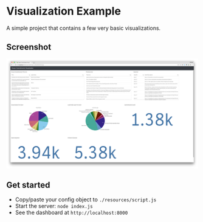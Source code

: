 # Visualization Example
A simple project that contains a few very basic visualizations.

## Screenshot
![Screenshot](https://raw.githubusercontent.com/QlikHackathon/visualization-example/master/screenshot.png)

## Get started
- Copy/paste your config object to `./resources/script.js`
- Start the server: `node index.js`
- See the dashboard at `http://localhost:8000`
